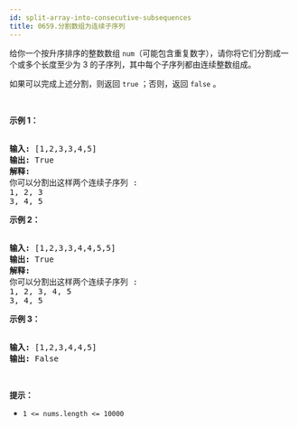 ```yaml
---
id: split-array-into-consecutive-subsequences
title: 0659.分割数组为连续子序列
---
```

给你一个按升序排序的整数数组 <code>num</code>（可能包含重复数字），请你将它们分割成一个或多个长度至少为 3 的子序列，其中每个子序列都由连续整数组成。

如果可以完成上述分割，则返回 <code>true</code> ；否则，返回 <code>false</code> 。

 

**示例 1：**


<pre><br/><strong>输入:</strong> [1,2,3,3,4,5]<br/><strong>输出:</strong> True<br/><strong>解释:</strong><br/>你可以分割出这样两个连续子序列 : <br/>1, 2, 3<br/>3, 4, 5<br/></pre>

**示例 2：**


<pre><br/><strong>输入:</strong> [1,2,3,3,4,4,5,5]<br/><strong>输出:</strong> True<br/><strong>解释:</strong><br/>你可以分割出这样两个连续子序列 : <br/>1, 2, 3, 4, 5<br/>3, 4, 5<br/></pre>

**示例 3：**


<pre><br/><strong>输入:</strong> [1,2,3,4,4,5]<br/><strong>输出:</strong> False<br/></pre>

 

**提示：**


- <code>1 &lt;= nums.length &lt;= 10000</code>
